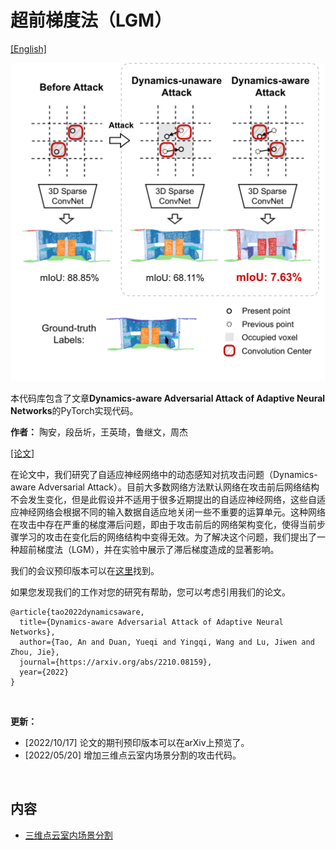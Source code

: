 # 超前梯度法（LGM）

[[English]](README.md)

<p float="left">
    <img src="image/figure1.png" width="700"/>
</p>

本代码库包含了文章**Dynamics-aware Adversarial Attack of Adaptive Neural Networks**的PyTorch实现代码。

**作者：** 陶安，段岳圻，王英琦，鲁继文，周杰

[[论文]](https://arxiv.org/abs/2210.08159)

在论文中，我们研究了自适应神经网络中的动态感知对抗攻击问题（Dynamics-aware Adversarial Attack）。目前大多数网络方法默认网络在攻击前后网络结构不会发生变化，但是此假设并不适用于很多近期提出的自适应神经网络，这些自适应神经网络会根据不同的输入数据自适应地关闭一些不重要的运算单元。这种网络在攻击中存在严重的梯度滞后问题，即由于攻击前后的网络架构变化，使得当前步骤学习的攻击在变化后的网络结构中变得无效。为了解决这个问题，我们提出了一种超前梯度法（LGM），并在实验中展示了滞后梯度造成的显著影响。

我们的会议预印版本可以在[这里](https://arxiv.org/abs/2210.08159)找到。

如果您发现我们的工作对您的研究有帮助，您可以考虑引用我们的论文。

```
@article{tao2022dynamicsaware,
  title={Dynamics-aware Adversarial Attack of Adaptive Neural Networks},
  author={Tao, An and Duan, Yueqi and Yingqi, Wang and Lu, Jiwen and Zhou, Jie},
  journal={https://arxiv.org/abs/2210.08159},
  year={2022}
}
```

&nbsp;

**更新：** 

- [2022/10/17] 论文的期刊预印版本可以在arXiv上预览了。
- [2022/05/20] 增加三维点云室内场景分割的攻击代码。

&nbsp;

## 内容

- [三维点云室内场景分割](indoor_scene/)

